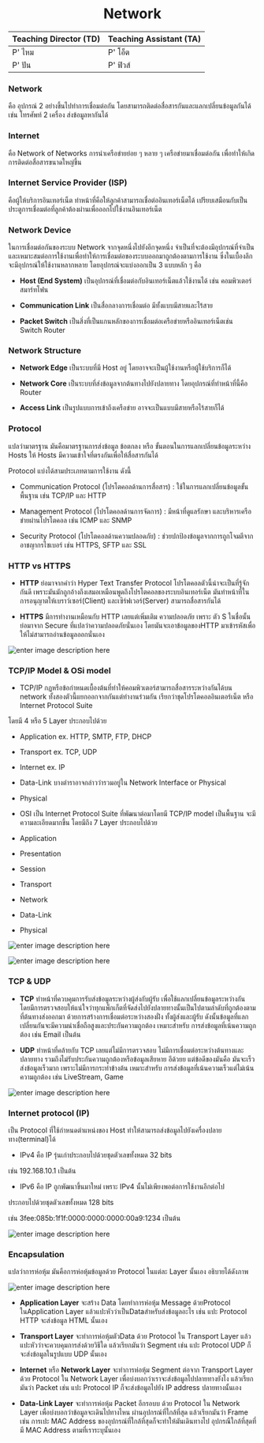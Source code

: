 ﻿<div align="center">
<h1>Network</h1>
</div>

<div align="center">

|Teaching Director (TD) | Teaching Assistant (TA) |
|-------|------|
| P' ไหม | P' โอ็ต |
| P' ปัน | P' ฟิวส์ |

</div>

### Network 
คือ อุปกรณ์ 2 อย่างขึ้นไปทำการเชื่อมต่อกัน โดยสามารถติดต่อสื่อสารกันและแลกเปลี่ยนข้อมูลกันได้ เช่น โทรศัพท์ 2 เครื่อง ส่งข้อมูลหากันได้

### Internet
คือ Network of Networks การนำเครือข่ายย่อย ๆ หลาย ๆ เครือข่ายมาเชื่อมต่อกัน เพื่อทำให้เกิดการติดต่อสื่อสารขนาดใหญ่ขึ้น

### Internet Service Provider  (ISP)
คือผู้ให้บริการอินเทอร์เน็ต ทำหน้าที่คือให้ลูกค้าสามารถเชื่อต่ออินเทอร์เน็ตได้ เปรียบเสมือนกับเป็นประตูการเชื่อมต่อที่ลูกค้าต้องผ่านเพื่อออกไปใช้งานอินเทอร์เน็ต

### Network Device
ในการเชื่อมต่อกันของระบบ Network จากจุดหนึ่งไปยังอีกจุดหนึ่ง จำเป็นที่จะต้องมีอุปกรณ์ที่จำเป็นและเหมาะสมต่อการใช้งานเพื่อทำให้การเชื่อมต่อของระบบออกมาถูกต้องตามการใช้งาน ซึ่งในเบื้องลึกจะมีอุปกรณ์ให้ใช้งานหลากหลาย โดยอุปกรณ์จะแบ่งออกเป็น 3 แบบหลัก ๆ คือ

-   **Host (End System)** เป็นอุปกรณ์ที่เชื่อมต่อกับอินเทอร์เน็ตแล้วใช้งานได้ เช่น คอมพิวเตอร์ สมาร์ทโฟน
    
-   **Communication Link** เป็นสื่อกลางการเชื่อมต่อ มีทั้งแบบมีสายและไร้สาย
    
-   **Packet Switch** เป็นสิ่งที่เป็นแกนหลักของการเชื่อมต่อเครือข่ายหรืออินเทอร์เน็ตเช่น Switch Router
    

### Network Structure

-   **Network Edge** เป็นระบบที่มี Host อยู่ โดยอาจจะเป็นผู้ใช้งานหรือผู้ใช้บริการก็ได้
    
-   **Network Core** เป็นระบบที่ส่งข้อมูลจากต้นทางไปยังปลายทาง โดยอุปกรณ์ที่ทำหน้าที่นี้คือ Router
    
-   **Access Link** เป็นรูปแบบการเข้าถึงเครือข่าย อาจจะเป็นแบบมีสายหรือไร้สายก็ได้

### Protocol
แปลว่ามาตรฐาน มันคือมาตรฐานการส่งข้อมูล ข้อตกลง หรือ ขั้นตอนในการแลกเปลี่ยนข้อมูลระหว่าง Hosts ให้ Hosts มีความเข้าใจที่ตรงกันเพื่อให้สื่อสารกันได้

  

Protocol แบ่งได้สามประเภทตามการใช้งาน ดังนี้

- Communication Protocol (โปรโตคอลด้านการสื่อสาร) : ใช้ในการแลกเปลี่ยนข้อมูลขั้นพื้นฐาน เช่น TCP/IP และ HTTP

- Management Protocol (โปรโตคอลด้านการจัดการ) : มีหน้าที่ดูแลรักษา และบริหารเครือข่ายผ่านโปรโตคอล เช่น ICMP และ SNMP

- Security Protocol (โปรโตคอลด้านความปลอดภัย) : ช่วยปกป้องข้อมูลจากการถูกโจมตีจากอาชญากรไซเบอร์ เช่น HTTPS, SFTP และ SSL

  
  
  

### HTTP vs HTTPS

  

- **HTTP** ย่อมาจากคำว่า Hyper Text Transfer Protocol โปรโตคอลตัวนี้น่าจะเป็นที่รู้จักกันดี เพราะมันมักถูกอ้างถึงเสมอเหมือนพูดถึงโปรโตคอลของระบบอินเทอร์เน็ต มันทำหน้าที่ในการอนุญาตให้เบราว์เซอร์(Client) และเซิร์ฟเวอร์(Server) สามารถสื่อสารกันได้

- **HTTPS** มีการทำงานเหมือนกับ HTTP เลยแต่เพิ่มเติม ความปลอดภัย เพราะ ตัว S ในชื่อนั้นย่อมาจาก Secure ที่แปลว่าความปลอดภัยนั่นเอง โดยมันจะเอาข้อมูลของHTTP มาเข้ารหัสเพื่อให้ไม่สามารถอ่านข้อมูลออกนั่นเอง

  

![enter image description here](https://cdn.discordapp.com/attachments/962393643988164628/1033043245481087056/unknown.png)

  
  
  

### TCP/IP Model & OSi model

  

- TCP/IP กฏหรือข้อกำหนดเบื้องต้นที่ทำให้คอมพิวเตอร์สามารถสื่อสารระหว่างกันได้บน network ทั้งสองตัวนี้แยกออกจากกันแต่ทำงานร่วมกัน เรียกว่าชุดโปรโตคอลอินเตอร์เน็ต หรือ Internet Protocol Suite

โดยมี 4 หรือ 5 Layer ประกอบไปด้วย

- Application ex. HTTP, SMTP, FTP, DHCP

- Transport ex. TCP, UDP

- Internet ex. IP

- Data-Link บางตำราอาจกล่าวว่ารวมอยู่ใน Network Interface or Physical

- Physical

- OSI เป็น Internet Protocol Suite ที่พัฒนาต่อมาโดยมี TCP/IP model เป็นพื้นฐาน จะมีความละเอียดมากขึ้น โดยมีถึง 7 Layer ประกอบไปด้วย

- Application

- Presentation

- Session

- Transport

- Network

- Data-Link

- Physical

  

![enter image description here](https://cdn.discordapp.com/attachments/962393643988164628/1033043245992771614/unknown.png)

  

![enter image description here](https://cdn.discordapp.com/attachments/962393643988164628/1033043246659670056/unknown.png)

  
  
  

### TCP & UDP

  

- **TCP** ทำหน้าที่ควบคุมการรับส่งข้อมูลระหว่างผู้ส่งกับผู้รับ เพื่อใช้แลกเปลี่ยนข้อมูลระหว่างกัน โดยมีการตรวจสอบให้แน่ใจว่าทุกแพ็กเก็ตที่จัดส่งไปยังปลายทางนั้นเป็นไปตามลำดับที่ถูกต้องตามที่ต้นทางส่งออกมา ด้วยการสร้างการเชื่อมต่อระหว่างสองฝั่ง ทั้งผู้ส่งและผู้รับ ดังนั้นข้อมูลที่แลกเปลี่ยนกันจะมีความน่าเชื่อถือสูงและประกันความถูกต้อง เหมาะสำหรับ การส่งข้อมูลที่เน้นความถูกต้อง เช่น Email เป็นต้น

- **UDP** ทำหน้าที่คล้ายกับ TCP เลยแต่ไม่มีการตรวจสอบ ไม่มีการเชื่อมต่อระหว่างต้นทางและปลายทาง รวมถึงไม่รับประกันความถูกต้องหรือข้อมูลเสียหาย อีด้วยย แต่ข้อดีของมันคือ มันจะเร็วส่งข้อมูลเร็วมาก เพราะไม่มีการกระทำข้างต้น เหมาะสำหรับ การส่งข้อมูลที่เน้นความเร็วแต่ไม่เน้นความถูกต้อง เช่น LiveStream, Game

  

![enter image description here](https://cdn.discordapp.com/attachments/962393643988164628/1033043247150407700/unknown.png)

  
  
  
  
  
  
  
  
  

### Internet protocol (IP)
เป็น Protocol ที่ใช้กำหนดตำแหน่งของ Host ทำให้สามารถส่งข้อมูลไปยังเครื่องปลายทาง(terminal)ได้

  

- IPv4 คือ IP รุ่นเก่าประกอบไปด้วยชุดตัวเลขทั้งหมด 32 bits

เช่น 192.168.10.1 เป็นต้น

- IPv6 คือ IP ถูกพัฒนาขึ้นมาใหม่ เพราะ IPv4 นั้นไม่เพียงพอต่อการใช้งานอีกต่อไป

ประกอบไปด้วยชุดตัวเลขทั้งหมด 128 bits

เช่น 3fee:085b:1f1f:0000:0000:0000:00a9:1234 เป็นต้น

  

![enter image description here](https://cdn.discordapp.com/attachments/962393643988164628/1033043247540469841/unknown.png)

  
  
  
  

### Encapsulation
 แปลว่าการห่อหุ้ม มันคือการห่อหุ้มข้อมูลด้วย Protocol ในแต่ละ Layer นั้นเอง อธิบายได้ดังภาพ

  

![enter image description here](https://cdn.discordapp.com/attachments/962393643988164628/1033043245044871228/unknown.png)

  

- **Application Layer** จะสร้าง Data โดยทำการห่อหุ้ม Message ด้วยProtocol ในApplication Layer แล้วแปะหัวว่าเป็นDataสำหรับส่งข้อมูลอะไร เช่น แปะ Protocol HTTP จะส่งข้อมูล HTML นั้นเอง

  

- **Transport Layer** จะทำการห่อหุ้มตัวData ด้วย Protocol ใน Transport Layer แล้วแปะหัวว่าจะควบคุมการส่งด้วยวิธีใด แล้วเรียกมันว่า Segment เช่น แปะ Protocol UDP ก็จะส่งข้อมูลในรูปแบบ UDP นั้นเอง

  

- **Internet** หรือ **Network Layer** จะทำการห่อหุ้ม Segment ต่อจาก Transport Layer ด้วย Protocol ใน Network Layer เพื่อบ่งบอกว่าเราจะส่งข้อมูลไปปลายทางยังไง แล้วเรียกมันว่า Packet เช่น แปะ Protocol IP ก็จะส่งข้อมูลไปยัง IP address ปลายทางนั้นเอง

  

- **Data-Link Layer** จะทำการห่อหุ้ม Packet อีกรอบบ ด้วย Protocol ใน Network Layer เพื่อบ่งบอกว่าข้อมูลจะเดินไปทางไหน ผ่านอุปกรณ์​ที่ใกล้ที่สุด แล้วเรียกมันว่า Frame เช่น การเปะ MAC Address ของอุปกรณ์ที่ใกล้ที่สุดก็จะทำให้มันเดินทางไป อุปกรณืใกล้ที่สุดที่มี MAC Address ตามที่เราระบุนั้นเอง

